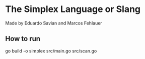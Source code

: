# The Simplex Language or Slang

Made by Eduardo Savian and Marcos Fehlauer

## How to run

go build -o simplex src/main.go src/scan.go

